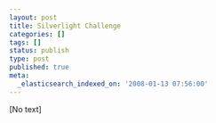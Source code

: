 ```yaml
---
layout: post
title: Silverlight Challenge
categories: []
tags: []
status: publish
type: post
published: true
meta:
  _elasticsearch_indexed_on: '2008-01-13 07:56:00'
---
```

[No text]
